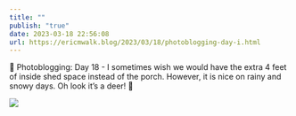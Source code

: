 ```yaml
---
title: ""
publish: "true"
date: 2023-03-18 22:56:08
url: https://ericmwalk.blog/2023/03/18/photoblogging-day-i.html
---
```


📸 Photoblogging: Day 18 - I sometimes wish we would have the extra 4 feet of inside shed space instead of the porch. However, it is nice on rainy and snowy days. Oh look it’s a deer! 🦌


![](https://ericmwalk.blog/uploads/2023/7753789645.jpg)